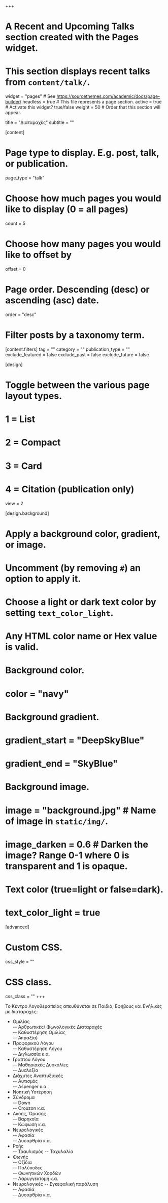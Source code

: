 +++
# A Recent and Upcoming Talks section created with the Pages widget.
# This section displays recent talks from `content/talk/`.

widget = "pages"  # See https://sourcethemes.com/academic/docs/page-builder/
headless = true  # This file represents a page section.
active = true  # Activate this widget? true/false
weight = 50  # Order that this section will appear.

title = "Διαταραχές"
subtitle = ""

[content]
  # Page type to display. E.g. post, talk, or publication.
  page_type = "talk"
  
  # Choose how much pages you would like to display (0 = all pages)
  count = 5
  
  # Choose how many pages you would like to offset by
  offset = 0

  # Page order. Descending (desc) or ascending (asc) date.
  order = "desc"

  # Filter posts by a taxonomy term.
  [content.filters]
    tag = ""
    category = ""
    publication_type = ""
    exclude_featured = false
    exclude_past = false
    exclude_future = false
    
[design]
  # Toggle between the various page layout types.
  #   1 = List
  #   2 = Compact
  #   3 = Card
  #   4 = Citation (publication only)
  view = 2
  
[design.background]
  # Apply a background color, gradient, or image.
  #   Uncomment (by removing `#`) an option to apply it.
  #   Choose a light or dark text color by setting `text_color_light`.
  #   Any HTML color name or Hex value is valid.

  # Background color.
  # color = "navy"
  
  # Background gradient.
  # gradient_start = "DeepSkyBlue"
  # gradient_end = "SkyBlue"
  
  # Background image.
  # image = "background.jpg"  # Name of image in `static/img/`.
  # image_darken = 0.6  # Darken the image? Range 0-1 where 0 is transparent and 1 is opaque.

  # Text color (true=light or false=dark).
  # text_color_light = true  
  
[advanced]
 # Custom CSS. 
 css_style = ""
 
 # CSS class.
 css_class = ""
+++

Το Κέντρο Λογοθεραπείας απευθύνεται σε Παιδιά, Εφήβους και Ενήλικες με διαταραχές: 

- Ομιλίας  
-- Αρθρωτικές/ Φωνολογικές Διαταραχές  
-- Καθυστέρηση Ομιλίας  
-- Απραξία)  
- Προφορικού Λόγου  
-- Καθυστέρηση Λόγου  
-- Διγλωσσία κ.α.  
- Γραπτού Λόγου  
-- Μαθησιακές Δυσκολίες  
-- Δυσλεξία  
- Διάχυτες Αναπτυξιακές  
-- Αυτισμός  
-- Aspenger κ.α.
- Νοητική Υστέρηση  
- Σύνδρομα  
-- Down  
-- Crouzon κ.α.   
- Ακοής, Όρασης  
-- Βαρηκοϊα  
-- Κώφωση κ.α.  
- Νευρολογικές  
-- Αφασία  
-- Δυσαρθρία κ.α.    
- Ροής  
-- Τραυλισμός
-- Ταχυλαλία  
- Φωνής  
-- Οζίδια  
-- Πολύποδες  
-- Φωνητικών Χορδών  
-- Λαρυγγεκτομή κ.α.   
- Νευρολογικές 
-- Εγκεφαλική παράλυση  
-- Αφασία   
-- Δυσαρθρία κ.α.   
